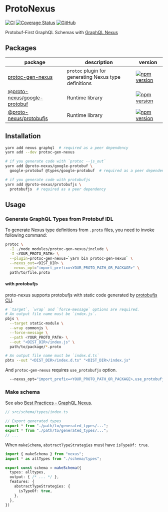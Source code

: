 # ProtoNexus
[![CI](https://github.com/izumin5210/proto-nexus/workflows/CI/badge.svg)](https://github.com/izumin5210/proto-nexus/actions?query=workflow%3ACI)
[![Coverage Status](https://coveralls.io/repos/github/izumin5210/proto-nexus/badge.svg?branch=master)](https://coveralls.io/github/izumin5210/proto-nexus?branch=master)
[![GitHub](https://img.shields.io/github/license/izumin5210/proto-nexus)](./LICENSE)

Protobuf-First GraphQL Schemas with [GraphQL Nexus](https://nexusjs.org/)

## Packages

| package | description | version |
| ------- | ----------- | ------- |
| [protoc-gen-nexus](./packages/protoc-gen-nexus) | `protoc` plugin for generating Nexus type definitions | [![npm version](https://badge.fury.io/js/protoc-gen-nexus.svg)](https://badge.fury.io/js/protoc-gen-nexus) |
| [@proto-nexus/google-protobuf](./packages/@proto-nexus/google-protobuf) | Runtime library | [![npm version](https://badge.fury.io/js/%40proto-nexus%2Fgoogle-protobuf.svg)](https://badge.fury.io/js/%40proto-nexus%2Fgoogle-protobuf) |
| [@proto-nexus/protobufjs](./packages/@proto-nexus/protobufjs) | Runtime library | [![npm version](https://badge.fury.io/js/%40proto-nexus%2Fprotobufjs.svg)](https://badge.fury.io/js/%40proto-nexus%2Fprotobufjs) |

## Installation

```sh
yarn add nexus graphql  # required as a peer dependency
yarn add --dev protoc-gen-nexus

# if you generate code with `protoc --js_out`
yarn add @proto-nexus/google-protobuf \
  google-protobuf @types/google-protobuf  # required as a peer dependency

# if you generate code with protobufjs
yarn add @proto-nexus/protobufjs \
  protobufjs  # required as a peer dependency
```

## Usage
### Generate GraphQL Types from Protobuf IDL

To generate Nexus type definitions from `.proto` files, you need to invoke following command:

```sh
protoc \
  -I ./node_modules/protoc-gen-nexus/include \
  -I <YOUR_PROTO_PATH> \
  --plugin=protoc-gen-nexus=`yarn bin protoc-gen-nexus` \
  --nexus_out=<DIST_DIR> \
  --nexus_opt="import_prefix=<YOUR_PROTO_PATH_OR_PACKAGE>" \
  path/to/file.proto
```

#### with protobufjs

proto-nexus supports protobufjs with static code generated by [protobufjs CLI](https://github.com/protobufjs/protobuf.js#command-line).

```sh
# `target`, `wrap` and `force-message` options are required.
# An output file name must be `index.js`.
pbjs \
  --target static-module \
  --wrap commonjs \
  --force-message \
  --path <YOUR_PROTO_PATH> \
  --out "<DIST_DIR>/index.js" \
  path/to/package/*.proto

# An output file name must be `index.d.ts`
pbts --out "<DIST_DIR>/index.d.ts" "<DIST_DIR>/index.js"
```

And `protoc-gen-nexus` requires `use_protobufjs` option.

```sh
  --nexus_opt="import_prefix=<YOUR_PROTO_PATH_OR_PACKAGE>,use_protobufjs" \
```


### Make schema
See also [Best Practices - GraphQL Nexus](https://nexusjs.org/docs/guides/best-practices#consistent-file-structure-for-graphql-type-imports).

```typescript
// src/schema/types/index.ts

// Export generated types
export * from "./path/to/generated_types/...";
export * from "./path/to/generated_types/...";
// ...
```

When `makeSchema`, `abstractTypeStrategies` must have `isTypeOf: true`.

```typescript
import { makeSchema } from "nexus";
import * as allTypes from "./schema/types";

export const schema = makeSchema({
  types: alltypes,
  output: { /* ... */ },
  features: {
    abstractTypeStrategies: {
      isTypeOf: true,
    },
  },
})
```
